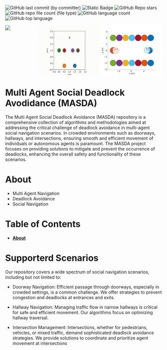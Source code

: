 ![GitHub last commit (by committer)](https://img.shields.io/github/last-commit/abj247/MASDA)
![Static Badge](https://img.shields.io/badge/Status-Incomplete-red)
![GitHub Repo stars](https://img.shields.io/github/stars/abj247/MASDA)
![GitHub repo file count (file type)](https://img.shields.io/github/directory-file-count/abj247/MASDA)
![GitHub language count](https://img.shields.io/github/languages/count/abj247/MASDA)
![GitHub top language](https://img.shields.io/github/languages/top/abj247/MASDA)

<div style="display: flex; flex-direction: row;">
    <img src="animations/CADRL_intersection.gif" width="200">
    <img src="animations/IMPC_doorway.gif" width="200" height="160">
    <img src="animations/CADRL_2agents_hallway.gif" width="200">
</div>


# Multi Agent Social Deadlock Avodidance (MASDA)
The Multi Agent Social Deadlock Avoidance (MASDA) repository is a comprehensive collection of algorithms and methodologies aimed at addressing the critical challenge of deadlock avoidance in multi-agent social navigation scenarios. In crowded environments such as doorways, hallways, and intersections, ensuring smooth and efficient movement of individuals or autonomous agents is paramount. The MASDA project focuses on providing solutions to mitigate and prevent the occurrence of deadlocks, enhancing the overall safety and functionality of these scenarios.

# About
* Multi Agent Navigation
* Deadlock Avoidance
* Social Navigation

# Table of Contents
- [**About**](#About)

# Supporterd Scenarios
Our repository covers a wide spectrum of social navigation scenarios, including but not limited to:

* Doorway Navigation: Efficient passage through doorways, especially in crowded settings, is a common challenge. We offer strategies to prevent congestion and deadlocks at entrances and exits.

* Hallway Navigation: Managing traffic flow in narrow hallways is critical for safe and efficient movement. Our algorithms focus on optimizing hallway traversal.

* Intersection Management: Intersections, whether for pedestrians, vehicles, or mixed traffic, demand sophisticated deadlock avoidance strategies. We provide solutions to coordinate and prioritize agent movement at intersections

